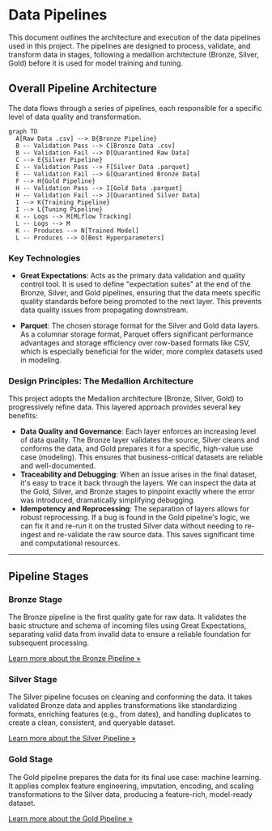# Data Pipelines

This document outlines the architecture and execution of the data pipelines used in this project. The pipelines are designed to process, validate, and transform data in stages, following a medallion architecture (Bronze, Silver, Gold) before it is used for model training and tuning.

## Overall Pipeline Architecture

The data flows through a series of pipelines, each responsible for a specific level of data quality and transformation.

```mermaid
graph TD
  A[Raw Data .csv] --> B{Bronze Pipeline}
  B -- Validation Pass --> C[Bronze Data .csv]
  B -- Validation Fail --> D[Quarantined Raw Data]
  C --> E{Silver Pipeline}
  E -- Validation Pass --> F[Silver Data .parquet]
  E -- Validation Fail --> G[Quarantined Bronze Data]
  F --> H{Gold Pipeline}
  H -- Validation Pass --> I[Gold Data .parquet]
  H -- Validation Fail --> J[Quarantined Silver Data]
  I --> K{Training Pipeline}
  I --> L{Tuning Pipeline}
  K -- Logs --> M[MLflow Tracking]
  L -- Logs --> M
  K -- Produces --> N[Trained Model]
  L -- Produces --> O[Best Hyperparameters]
```

### Key Technologies

-   **Great Expectations**: Acts as the primary data validation and quality control tool. It is used to define "expectation suites" at the end of the Bronze, Silver, and Gold pipelines, ensuring that the data meets specific quality standards before being promoted to the next layer. This prevents data quality issues from propagating downstream.

-   **Parquet**: The chosen storage format for the Silver and Gold data layers. As a columnar storage format, Parquet offers significant performance advantages and storage efficiency over row-based formats like CSV, which is especially beneficial for the wider, more complex datasets used in modeling.

### Design Principles: The Medallion Architecture

This project adopts the Medallion architecture (Bronze, Silver, Gold) to progressively refine data. This layered approach provides several key benefits:

-   **Data Quality and Governance**: Each layer enforces an increasing level of data quality. The Bronze layer validates the source, Silver cleans and conforms the data, and Gold prepares it for a specific, high-value use case (modeling). This ensures that business-critical datasets are reliable and well-documented.
-   **Traceability and Debugging**: When an issue arises in the final dataset, it's easy to trace it back through the layers. We can inspect the data at the Gold, Silver, and Bronze stages to pinpoint exactly where the error was introduced, dramatically simplifying debugging.
-   **Idempotency and Reprocessing**: The separation of layers allows for robust reprocessing. If a bug is found in the Gold pipeline's logic, we can fix it and re-run it on the trusted Silver data without needing to re-ingest and re-validate the raw source data. This saves significant time and computational resources.

---

## Pipeline Stages

### Bronze Stage

The Bronze pipeline is the first quality gate for raw data. It validates the basic structure and schema of incoming files using Great Expectations, separating valid data from invalid data to ensure a reliable foundation for subsequent processing.

[Learn more about the Bronze Pipeline &raquo;](bronze_pipeline.md)

### Silver Stage

The Silver pipeline focuses on cleaning and conforming the data. It takes validated Bronze data and applies transformations like standardizing formats, enriching features (e.g., from dates), and handling duplicates to create a clean, consistent, and queryable dataset.

[Learn more about the Silver Pipeline &raquo;](silver_pipeline.md)

### Gold Stage

The Gold pipeline prepares the data for its final use case: machine learning. It applies complex feature engineering, imputation, encoding, and scaling transformations to the Silver data, producing a feature-rich, model-ready dataset.

[Learn more about the Gold Pipeline &raquo;](gold_pipeline.md)

